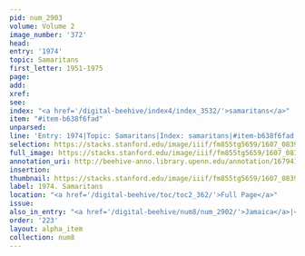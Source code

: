 ```yaml
---
pid: num_2903
volume: Volume 2
image_number: '372'
head:
entry: '1974'
topic: Samaritans
first_letter: 1951-1975
page:
add:
xref:
see:
index: "<a href='/digital-beehive/index4/index_3532/'>samaritans</a>"
item: "#item-b638f6fad"
unparsed:
line: 'Entry: 1974|Topic: Samaritans|Index: samaritans|#item-b638f6fad'
selection: https://stacks.stanford.edu/image/iiif/fm855tg5659/1607_0839/932,3196,2668,299/full/0/default.jpg
full_image: https://stacks.stanford.edu/image/iiif/fm855tg5659/1607_0839/full/full/0/default.jpg
annotation_uri: http://beehive-anno.library.upenn.edu/annotation/1679417238282
insertion:
thumbnail: https://stacks.stanford.edu/image/iiif/fm855tg5659/1607_0839/932,3196,600,180/250,/0/default.jpg
label: 1974. Samaritans
location: "<a href='/digital-beehive/toc/toc2_362/'>Full Page</a>"
issue:
also_in_entry: "<a href='/digital-beehive/num8/num_2902/'>Jamaica</a>|<a href='/digital-beehive/num8/num_2904/'>Pincers</a>"
order: '223'
layout: alpha_item
collection: num8
---
```


